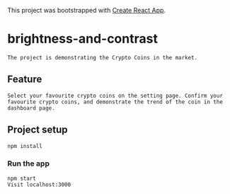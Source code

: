 This project was bootstrapped with [Create React App](https://github.com/facebook/create-react-app).

# brightness-and-contrast
```
The project is demonstrating the Crypto Coins in the market.
```

## Feature
```
Select your favourite crypto coins on the setting page. Confirm your favourite crypto coins, and demonstrate the trend of the coin in the dashboard page. 
```

## Project setup
```
npm install
```

### Run the app
```
npm start
Visit localhost:3000

```
